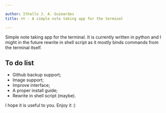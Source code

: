```yaml
---

author: Ithallo J. A. Guimarães
title: nt - A simple note taking app for the terminal

---
```


Simple note taking app for the terminal. It is currently written in python and
I might in the future rewrite in shell script as it mostly binds commands from the
terminal itself.


## To do list
 
  + Github  backup support;
  + Image support;
  + Improve interface;
  + A proper install guide;
  + Rewrite in shell script (maybe).

I hope it is useful to you. Enjoy it :)
